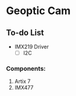 # Geoptic Cam

## To-do List

* IMX219 Driver
    * [ ] I2C

<h3> Components: </h3>
<ol>
	<li> Artix 7 </li>
	<li> IMX477 </li>
</ol>